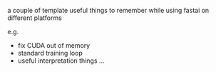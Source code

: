 a couple of template useful things to remember while using fastai on different platforms

e.g.
- fix CUDA out of memory
- standard training loop
- useful interpretation things
...
